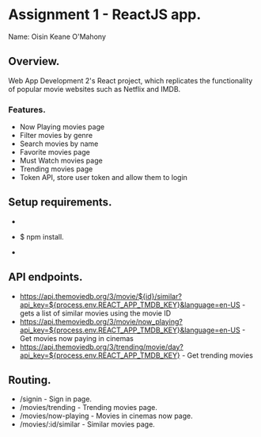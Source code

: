 # Assignment 1 - ReactJS app.

Name: Oisin Keane O'Mahony

## Overview.

Web App Development 2's React project, which replicates the functionality of popular movie websites such as Netflix and IMDB.

### Features.
 
+ Now Playing movies page
+ Filter movies by genre
+ Search movies by name
+ Favorite movies page
+ Must Watch movies page
+ Trending movies page
+ Token API, store user token and allow them to login

## Setup requirements.
+ ```
+ $ npm install.
+ ```

## API endpoints.

+ https://api.themoviedb.org/3/movie/${id}/similar?api_key=${process.env.REACT_APP_TMDB_KEY}&language=en-US - gets a list of similar movies using the movie ID
+ https://api.themoviedb.org/3/movie/now_playing?api_key=${process.env.REACT_APP_TMDB_KEY}&language=en-US - Get movies now paying in cinemas
+ https://api.themoviedb.org/3/trending/movie/day?api_key=${process.env.REACT_APP_TMDB_KEY} - Get trending movies

## Routing.

+ /signin - Sign in page.
+ /movies/trending - Trending movies page.
+ /movies/now-playing - Movies in cinemas now page.
+ /movies/:id/similar - Similar movies page.
